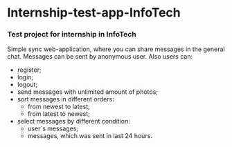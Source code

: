 # Internship-test-app-InfoTech
### Test project for internship in InfoTech
Simple sync web-application, where you can share messages in the general chat.
Messages can be sent by anonymous user. 
Also users can: 
* register;
* login;
* logout;
* send messages with unlimited amount of photos;
* sort messages in different orders: 
  * from newest to latest;
  * from latest to newest;
* select messages by different condition:
  * user`s messages;
  * messages, which was sent in last 24 hours.
